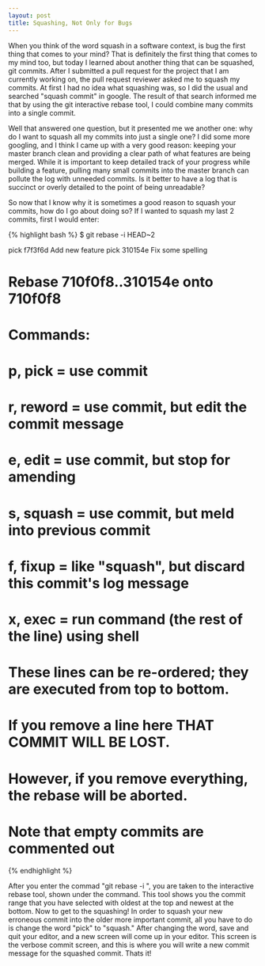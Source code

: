 ```yaml
---
layout: post
title: Squashing, Not Only for Bugs
---
```


When you think of the word squash in a software context, is bug the first thing
that comes to your mind? That is definitely the first thing that comes to my
mind too, but today I learned about another thing that can be squashed, git
commits. After I submitted a pull request for the project that I am currently
working on, the pull request reviewer asked me to squash my commits. At first I
had no idea what squashing was, so I did the usual and searched "squash commit"
in google. The result of that search informed me that by using the git
interactive rebase tool, I could combine many commits into a single commit. 

Well that answered one question, but it presented me we another one: why do I
want to squash all my commits into just a single one? I did some more googling,
and I think I came up with a very good reason: keeping your master branch clean
and providing a clear path of what features are being merged.  While it is important to keep
detailed track of your progress while building a feature, pulling many small
commits into the master branch can pollute the log with unneeded commits. Is it
better to have a log that is succinct or overly detailed to the point of being
unreadable? 

So now that I know why it is sometimes a good reason to squash your commits, how
do I go about doing so? If I wanted to squash my last 2 commits, first I would
enter:

{% highlight bash %}
$ git rebase -i HEAD~2

pick f7f3f6d Add new feature
pick 310154e Fix some spelling

# Rebase 710f0f8..310154e onto 710f0f8
#
# Commands:
#  p, pick = use commit
#  r, reword = use commit, but edit the commit message
#  e, edit = use commit, but stop for amending
#  s, squash = use commit, but meld into previous commit
#  f, fixup = like "squash", but discard this commit's log message
#  x, exec = run command (the rest of the line) using shell
#
# These lines can be re-ordered; they are executed from top to bottom.
#
# If you remove a line here THAT COMMIT WILL BE LOST.
#
# However, if you remove everything, the rebase will be aborted.
#
# Note that empty commits are commented out
{% endhighlight %}

After you enter the commad "git rebase -i <range>", you are taken to the
interactive rebase tool, shown under the command. This tool shows you the commit
range that you have selected with oldest at the top and newest at the bottom.
Now to get to the squashing! In order to squash your new erroneous commit into
the older more important commit, all you have to do is change the word "pick" to
"squash." After changing the word, save and quit your editor, and a new screen
will come up in your editor. This screen is the verbose commit screen, and this
is where you will write a new commit message for the squashed commit. Thats it! 


